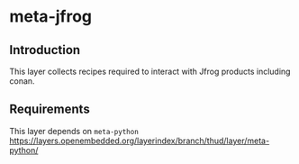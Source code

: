 # meta-jfrog


Introduction
------------

This layer collects recipes required to interact with Jfrog products including conan.

Requirements
------------

This layer depends on `meta-python`
https://layers.openembedded.org/layerindex/branch/thud/layer/meta-python/

